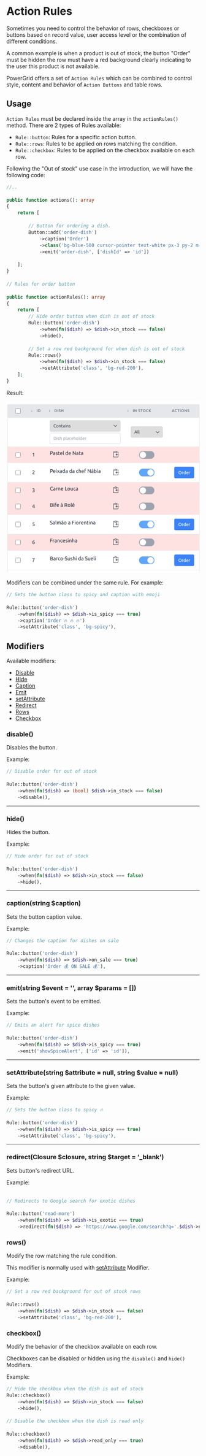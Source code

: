 # Action Rules

Sometimes you need to control the behavior of rows, checkboxes or buttons based on record value, user access level or the combination of different conditions.

A common example is when a product is out of stock, the button "Order" must be hidden the row must have a red background clearly indicating to the user this product is not available.

PowerGrid offers a set of `Action Rules` which can be combined to control style, content and behavior of `Action Buttons` and table rows.

## Usage

`Action Rules` must be declared inside the array in the `actionRules()` method. There are 2 types of Rules available:

- `Rule::button`: Rules for a specific action button.
- `Rule::rows`: Rules to be applied on rows matching the condition.
- `Rule::checkbox`: Rules to be applied on the checkbox available on each row.

Following the "Out of stock" use case in the introduction, we will have the following code:

```php
//..

public function actions(): array
{
    return [

        // Button for ordering a dish.
        Button::add('order-dish')
            ->caption('Order')
            ->class('bg-blue-500 cursor-pointer text-white px-3 py-2 m-1 rounded text-sm')
            ->emit('order-dish', ['dishId' => 'id'])

    ];
}

// Rules for order button

public function actionRules(): array
{
    return [
        // Hide order button when dish is out of stock
        Rule::button('order-dish')
            ->when(fn($dish) => $dish->in_stock === false)
            ->hide(),

        // Set a row red background for when dish is out of stock
        Rule::rows()
            ->when(fn($dish) => $dish->in_stock === false)
            ->setAttribute('class', 'bg-red-200'),
    ];
}
```

Result:

<img class="result-image" alt="disable" src="../_media/examples/action_rules/example.png" width="600"/>


Modifiers can be combined under the same rule. For example:

```php
// Sets the button class to spicy and caption with emoji

Rule::button('order-dish')
    ->when(fn($dish) => $dish->is_spicy === true)
    ->caption('Order 🔥 🔥 🔥')
    ->setAttribute('class', 'bg-spicy'),
```

## Modifiers

Available modifiers:

- [Disable](table/action-rules?id=disable)
- [Hide](table/action-rules?id=hide)
- [Caption](table/action-rules?id=captionstring-caption)
- [Emit](table/action-rules?id=emitstring-event-array-params-)
- [setAttribute](table/action-rules?id=setattributestring-attribute-null-string-value-null)
- [Redirect](table/action-rules?id=redirectclosure-closure-string-target-_blank)
- [Rows](table/action-rules?id=rows)
- [Checkbox](table/action-rules?id=checkbox)

### disable()

Disables the button.

Example:

```php
// Disable order for out of stock

Rule::button('order-dish')
    ->when(fn($dish) => (bool) $dish->in_stock === false)
    ->disable(),
```

---

### hide()

Hides the button.

Example:

```php
// Hide order for out of stock

Rule::button('order-dish')
    ->when(fn($dish) => $dish->in_stock === false)
    ->hide(),
```

---

### caption(string $caption)

Sets the button caption value.

Example:

```php
// Changes the caption for dishes on sale

Rule::button('order-dish')
    ->when(fn($dish) => $dish->on_sale === true)
    ->caption('Order 💰 ON SALE 💰'),
```

---

### emit(string $event = '', array $params = [])

Sets the button's event to be emitted.

Example:

```php
// Emits an alert for spice dishes

Rule::button('order-dish')
    ->when(fn($dish) => $dish->is_spicy === true)
    ->emit('showSpiceAlert', ['id' => 'id']),
```

---

### setAttribute(string $attribute = null, string $value = null)

Sets the button's given attribute to the given value.

Example:

```php
// Sets the button class to spicy 🔥

Rule::button('order-dish')
    ->when(fn($dish) => $dish->is_spicy === true)
    ->setAttribute('class', 'bg-spicy'),
```

---

### redirect(Closure $closure, string $target = '_blank')

Sets button's redirect URL.

Example:

```php

// Redirects to Google search for exotic dishes

Rule::button('read-more')
    ->when(fn($dish) => $dish->is_exotic === true)
    ->redirect(fn($dish) => 'https://www.google.com/search?q='.$dish->name, '_blank'),
```

### rows()

Modify the row matching the rule condition.

This modifier is normally used with [setAttribute](table/action-rules?id=setattributestring-attribute-null-string-value-null) Modifier.

Example:

```php
// Set a row red background for out of stock rows

Rule::rows()
    ->when(fn($dish) => $dish->in_stock === false)
    ->setAttribute('class', 'bg-red-200'),
```

### checkbox()

Modify the behavior of the checkbox available on each row.

Checkboxes can be disabled or hidden using the `disable()` and `hide()` Modifiers.

Example:

```php
// Hide the checkbox when the dish is out of stock
Rule::checkbox()
    ->when(fn($dish) => $dish->in_stock === false)
    ->hide(),

// Disable the checkbox when the dish is read only

Rule::checkbox()
    ->when(fn($dish) => $dish->read_only === true)
    ->disable(),
```

